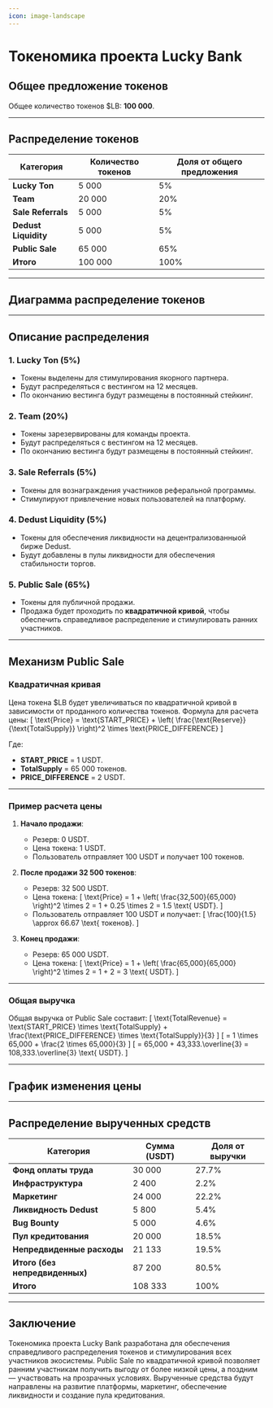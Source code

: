 ```yaml
---
icon: image-landscape
---
```


# Токеномика проекта Lucky Bank

## Общее предложение токенов
Общее количество токенов $LB: **100 000**.

---

## Распределение токенов

| Категория           | Количество токенов | Доля от общего предложения |
|---------------------|--------------------|---------------------------|
| **Lucky Ton**       | 5 000              | 5%                        |
| **Team**            | 20 000             | 20%                       |
| **Sale Referrals**  | 5 000              | 5%                        |
| **Dedust Liquidity**| 5 000              | 5%                        |
| **Public Sale**     | 65 000             | 65%                       |
| **Итого**           | 100 000            | 100%                      |

---

## Диаграмма распределение токенов


---

## Описание распределения

### **1. Lucky Ton (5%)**
- Токены выделены для стимулирования якорного партнера.
- Будут распределяться с вестингом на 12 месяцев.
- По окончанию вестинга будут размещены в постоянный стейкинг.

### **2. Team (20%)**
- Токены зарезервированы для команды проекта.
- Будут распределяться с вестингом на 12 месяцев.
- По окончанию вестинга будут размещены в постоянный стейкинг.

### **3. Sale Referrals (5%)**
- Токены для вознаграждения участников реферальной программы.
- Стимулируют привлечение новых пользователей на платформу.

### **4. Dedust Liquidity (5%)**
- Токены для обеспечения ликвидности на децентрализованныой бирже Dedust.
- Будут добавлены в пулы ликвидности для обеспечения стабильности торгов.

### **5. Public Sale (65%)**
- Токены для публичной продажи.
- Продажа будет проходить по **квадратичной кривой**, чтобы обеспечить справедливое распределение и стимулировать ранних участников.

---

## Механизм Public Sale

### **Квадратичная кривая**
Цена токена $LB будет увеличиваться по квадратичной кривой в зависимости от проданного количества токенов. Формула для расчета цены:
\[
\text{Price} = \text{START\_PRICE} + \left( \frac{\text{Reserve}}{\text{TotalSupply}} \right)^2 \times \text{PRICE\_DIFFERENCE}
\]

Где:
- **START_PRICE** = 1 USDT.
- **TotalSupply** = 65 000 токенов.
- **PRICE_DIFFERENCE** = 2 USDT.

---

### **Пример расчета цены**
1. **Начало продажи**:
   - Резерв: 0 USDT.
   - Цена токена: 1 USDT.
   - Пользователь отправляет 100 USDT и получает 100 токенов.

2. **После продажи 32 500 токенов**:
   - Резерв: 32 500 USDT.
   - Цена токена:
     \[
     \text{Price} = 1 + \left( \frac{32\,500}{65\,000} \right)^2 \times 2 = 1 + 0.25 \times 2 = 1.5 \text{ USDT}.
     \]
   - Пользователь отправляет 100 USDT и получает:
     \[
     \frac{100}{1.5} \approx 66.67 \text{ токенов}.
     \]

3. **Конец продажи**:
   - Резерв: 65 000 USDT.
   - Цена токена:
     \[
     \text{Price} = 1 + \left( \frac{65\,000}{65\,000} \right)^2 \times 2 = 1 + 2 = 3 \text{ USDT}.
     \]
   

---

### **Общая выручка**
Общая выручка от Public Sale составит:
\[
\text{TotalRevenue} = \text{START\_PRICE} \times \text{TotalSupply} + \frac{\text{PRICE\_DIFFERENCE} \times \text{TotalSupply}}{3}
\]
\[
= 1 \times 65\,000 + \frac{2 \times 65\,000}{3}
\]
\[
= 65\,000 + 43\,333.\overline{3} = 108\,333.\overline{3} \text{ USDT}.
\]

---

## График изменения цены


---

## Распределение вырученных средств

| Категория               | Сумма (USDT)       | Доля от выручки |
|-------------------------|--------------------|-----------------|
| **Фонд оплаты труда**   | 30 000             | 27.7%           |
| **Инфраструктура**      | 2 400              | 2.2%            |
| **Маркетинг**           | 24 000             | 22.2%           |
| **Ликвидность Dedust**  | 5 800              | 5.4%            |
| **Bug Bounty**          | 5 000              | 4.6%            |
| **Пул кредитования**    | 20 000             | 18.5%           |
| **Непредвиденные расходы** | 21 133          | 19.5%           |
| **Итого (без непредвиденных)** | 87 200      | 80.5%           |
| **Итого**               | 108 333            | 100%            |

---

## Заключение
Токеномика проекта Lucky Bank разработана для обеспечения справедливого распределения токенов и стимулирования всех участников экосистемы. Public Sale по квадратичной кривой позволяет ранним участникам получить выгоду от более низкой цены, а поздним — участвовать на прозрачных условиях. Вырученные средства будут направлены на развитие платформы, маркетинг, обеспечение ликвидности и создание пула кредитования.
